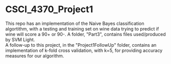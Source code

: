 # CSCI_4370_Project1
This repo has an implementation of the Naive Bayes classification algortithm, with a testing and training set on wine data trying to predict if wine will score a 90+ or 90-. A folder, "Part3", contains files used/produced by SVM Light. <br/>
A follow-up to this project, in the "Project1FollowUp" folder, contains an implementation of k-fold cross validation, with k=5, for providing accuracy measures for our algorithm.
